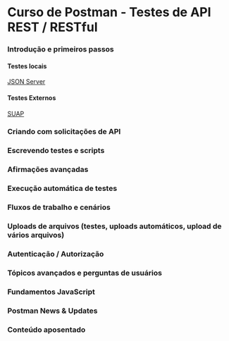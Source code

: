 # Curso de Postman - Testes de API REST / RESTful


### Introdução e primeiros passos

#### Testes locais

[JSON Server](/json-server.md)

#### Testes Externos

[SUAP](/suap-api.md)

### Criando com solicitações de API

### Escrevendo testes e scripts

### Afirmações avançadas

### Execução automática de testes

### Fluxos de trabalho e cenários

### Uploads de arquivos (testes, uploads automáticos, upload de vários arquivos)

### Autenticação / Autorização

### Tópicos avançados e perguntas de usuários

### Fundamentos JavaScript

### Postman News & Updates

### Conteúdo aposentado


